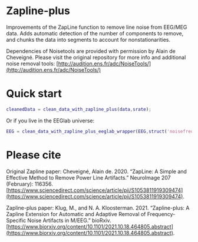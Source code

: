 # Zapline-plus
Improvements of the ZapLine function to remove line noise from EEG/MEG data. Adds automatic detection of the number of components to remove, and chunks the data into segments to account for nonstationarities.

Dependencies of Noisetools are provided with permission by Alain de Cheveigné. Please visit the original repository for more info and additional noise removal tools: [http://audition.ens.fr/adc/NoiseTools/](http://audition.ens.fr/adc/NoiseTools/)

# Quick start
```matlab
cleanedData = clean_data_with_zapline_plus(data,srate);
```

Or if you live in the EEGlab universe:
```matlab
EEG = clean_data_with_zapline_plus_eeglab_wrapper(EEG,struct('noisefreqs',[50])) % specifying the config is optional
```

# Please cite

Original Zapline paper: Cheveigné, Alain de. 2020. “ZapLine: A Simple and Effective Method to Remove Power Line Artifacts.” NeuroImage 207 (February): 116356. [https://www.sciencedirect.com/science/article/pii/S1053811919309474](https://www.sciencedirect.com/science/article/pii/S1053811919309474).

Zapline-plus paper: Klug, M., and N. A. Kloosterman. 2021. “Zapline-plus: A Zapline Extension for Automatic and Adaptive Removal of Frequency-Specific Noise Artifacts in M/EEG.” bioRxiv. [https://www.biorxiv.org/content/10.1101/2021.10.18.464805.abstract](https://www.biorxiv.org/content/10.1101/2021.10.18.464805.abstract).

